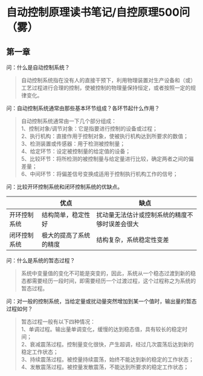 # 自动控制原理读书笔记/自控原理500问（雾）
## 第一章
问：什么是自动控制系统？

>自动控制系统指在没有人的直接干预下，利用物理装置对生产设备和（或）工艺过程进行合理的控制，使被控制的物理量保持恒定，或者按照一定的规律变化。


问：自动控制系统通常由那些基本环节组成？各环节起什么作用？

>自动控制系统通常由一下几个部分组成：  
>1、控制对象/调节对象：它是指要进行控制的设备或过程；  
>2、执行机构：直接作用于控制对象，使被执行机构达到所要求的数值；  
>3、检测装置或传感器：用于检测被控制量；  
>4、给定环节：设定被控制量的给定值的设备；  
>5、比较环节：将所检测的被控制量与给定量进行比较，确定两者之间的偏差量；  
>6、中间环节：将偏差信号变换成适用于控制执行机构工作的信号；  

问：比较开环控制系统和闭环控制系统的优缺点。

>
|    |优点|缺点|
| --- | --- | --- |
|开环控制系统|结构简单，稳定性好|扰动量无法估计或控制系统的精度不够时误差会很大|
|闭环控制系统|极大的提高了系统的精度|结构复杂，系统稳定性变差|

问：什么是系统的暂态过程？

>系统中变量值的变化不可能是突变的，因此，系统从一个稳态过渡到新的稳态都需要经历一段时间，即需要经历一个过渡过程，这个过程称之为系统的暂态过程。

问：对一般的控制系统，当给定量或扰动量突然增加到某一个值时，输出量的暂态过程如何？

>暂态过程一般有以下四种情况：  
>1、单调过程。输出量单调变化，缓慢的达到稳态值，具有较长的稳定时间；  
>2、衰减震荡过程。控制量变化很快，产生超调，经过几次震荡后达到新的稳定工作状态；  
>3、持续震荡过程。被控量持续震荡，始终不能达到新的稳定的工作状态；
>4、发散震荡过程。被控量发散震荡，不能达到所要求的稳定工作状态；
